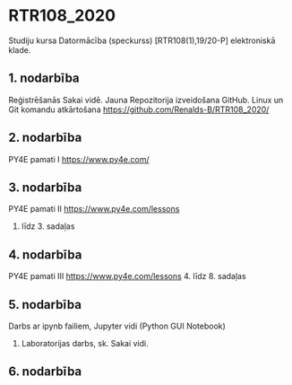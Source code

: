 # RTR108_2020

Studiju kursa Datormācība (speckurss) [RTR108(1),19/20-P] elektroniskā klade.

## 1. nodarbība

Reģistrēšanās Sakai vidē. Jauna Repozitorija izveidošana GitHub. Linux un Git komandu atkārtošana
https://github.com/Renalds-B/RTR108_2020/

## 2. nodarbība

PY4E pamati I
https://www.py4e.com/

## 3. nodarbība

PY4E pamati II
https://www.py4e.com/lessons 
1. līdz 3. sadaļas

## 4. nodarbība

PY4E pamati III
https://www.py4e.com/lessons 
4. līdz 8. sadaļas

## 5. nodarbība

Darbs ar ipynb failiem, Jupyter vidi (Python GUI Notebook)
1. Laboratorijas darbs, sk. Sakai vidi.

## 6. nodarbība

